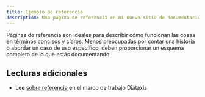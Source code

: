 ```yaml
---
title: Ejemplo de referencia
description: Una página de referencia en mi nuevo sitio de documentación Starlight.
---
```


Páginas de referencia son ideales para describir cómo funcionan las cosas en términos concisos y claros. Menos preocupadas por contar una historia o abordar un caso de uso específico, deben proporcionar un esquema completo de lo que estás documentando.

## Lecturas adicionales

- Lee [sobre referencia](https://diataxis.fr/reference/) en el marco de trabajo Diátaxis
